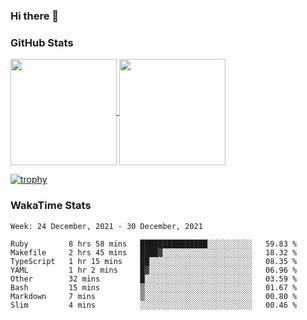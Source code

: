 ### Hi there 👋

### GitHub Stats

<a href="https://github.com/anuraghazra/github-readme-stats">
  <img align="center" height="170px" src="https://github-readme-stats.vercel.app/api/top-langs/?username=tksfjt1024&layout=compact&count_private=true&show_icons=true&show_icons=true&theme=graywhite" />
</a>
<a href="https://github.com/anuraghazra/github-readme-stats">
  <img align="center" height="170px" src="https://github-readme-stats.vercel.app/api?username=tksfjt1024&count_private=true&show_icons=true&show_icons=true&theme=graywhite" />
</a>

[![trophy](https://github-profile-trophy.vercel.app/?username=tksfjt1024)](https://github.com/ryo-ma/github-profile-trophy)

### WakaTime Stats

<!--START_SECTION:waka-->
```text
Week: 24 December, 2021 - 30 December, 2021

Ruby         8 hrs 58 mins   ███████████████░░░░░░░░░░   59.83 % 
Makefile     2 hrs 45 mins   ████▓░░░░░░░░░░░░░░░░░░░░   18.32 % 
TypeScript   1 hr 15 mins    ██░░░░░░░░░░░░░░░░░░░░░░░   08.35 % 
YAML         1 hr 2 mins     █▓░░░░░░░░░░░░░░░░░░░░░░░   06.96 % 
Other        32 mins         █░░░░░░░░░░░░░░░░░░░░░░░░   03.59 % 
Bash         15 mins         ▒░░░░░░░░░░░░░░░░░░░░░░░░   01.67 % 
Markdown     7 mins          ▒░░░░░░░░░░░░░░░░░░░░░░░░   00.80 % 
Slim         4 mins          ░░░░░░░░░░░░░░░░░░░░░░░░░   00.46 % 
```
<!--END_SECTION:waka-->
